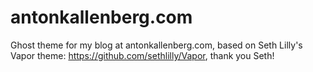# antonkallenberg.com
Ghost theme for my blog at antonkallenberg.com, based on Seth Lilly's Vapor theme: https://github.com/sethlilly/Vapor, thank you Seth!
